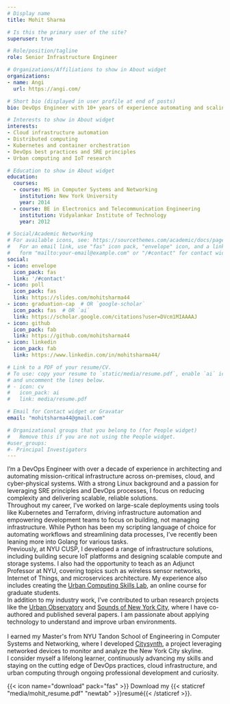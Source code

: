 ```yaml
---
# Display name
title: Mohit Sharma

# Is this the primary user of the site?
superuser: true

# Role/position/tagline
role: Senior Infrastructure Engineer

# Organizations/Affiliations to show in About widget
organizations:
- name: Angi
  url: https://angi.com/

# Short bio (displayed in user profile at end of posts)
bio: DevOps Engineer with 10+ years of experience automating and scaling mission-critical systems. Proven expertise in Kubernetes, AWS, and Linux, with a strong focus on reducing operational complexity, enhancing developer experience, and fostering cross-functional collaboration. A track record of driving infrastructure automation, mentoring teams, and implementing best practices to deliver resilient, highly available systems.

# Interests to show in About widget
interests:
- Cloud infrastructure automation
- Distributed computing
- Kubernetes and container orchestration
- DevOps best practices and SRE principles
- Urban computing and IoT research

# Education to show in About widget
education:
  courses:
  - course: MS in Computer Systems and Networking
    institution: New York University
    year: 2014
  - course: BE in Electronics and Telecommunication Engineering
    institution: Vidyalankar Institute of Technology
    year: 2012

# Social/Academic Networking
# For available icons, see: https://sourcethemes.com/academic/docs/page-builder/#icons
#   For an email link, use "fas" icon pack, "envelope" icon, and a link in the
#   form "mailto:your-email@example.com" or "/#contact" for contact widget.
social:
- icon: envelope
  icon_pack: fas
  link: '/#contact'
- icon: poll
  icon_pack: fas
  link: https://slides.com/mohitsharma44
- icon: graduation-cap  # OR `google-scholar`
  icon_pack: fas  # OR `ai`
  link: https://scholar.google.com/citations?user=DVcm1MIAAAAJ
- icon: github
  icon_pack: fab
  link: https://github.com/mohitsharma44
- icon: linkedin
  icon_pack: fab
  link: https://www.linkedin.com/in/mohitsharma44/

# Link to a PDF of your resume/CV.
# To use: copy your resume to `static/media/resume.pdf`, enable `ai` icons in `params.toml`, 
# and uncomment the lines below.
# - icon: cv
#   icon_pack: ai
#   link: media/resume.pdf

# Email for Contact widget or Gravatar
email: "mohitsharma44@gmail.com"

# Organizational groups that you belong to (for People widget)
#   Remove this if you are not using the People widget.
#user_groups:
#- Principal Investigators
---
```


I’m a DevOps Engineer with over a decade of experience in architecting and automating mission-critical infrastructure across on-premises, cloud, and cyber-physical systems. With a strong Linux background and a passion for leveraging SRE principles and DevOps processes, I focus on reducing complexity and delivering scalable, reliable solutions.
<br/>
Throughout my career, I’ve worked on large-scale deployments using tools like Kubernetes and Terraform, driving infrastructure automation and empowering development teams to focus on building, not managing infrastructure. While Python has been my scripting language of choice for automating workflows and streamlining data processes, I’ve recently been leaning more into Golang for various tasks.
<br/>
Previously, at NYU CUSP, I developed a range of infrastructure solutions, including building secure IoT platforms and designing scalable compute and storage systems. I also had the opportunity to teach as an Adjunct Professor at NYU, covering topics such as wireless sensor networks, Internet of Things, and microservices architecture. My experience also includes creating the [Urban Computing Skills Lab](https://ucsl.cusp.nyu.edu), an online course for graduate students.
<br/>
In addition to my industry work, I’ve contributed to urban research projects like the [Urban Observatory](http://cuspuo.org) and [Sounds of New York City](https://sonycproject.com), where I have co-authored and published several papers. I am passionate about applying technology to understand and improve urban environments.
<br/><br/>
I earned my Master's from NYU Tandon School of Engineering in Computer Systems and Networking, where I developed [Citysynth](https://sharmamohit.com/work/project/citysynth/), a project leveraging networked devices to monitor and analyze the New York City skyline.
<br/>
I consider myself a lifelong learner, continuously advancing my skills and staying on the cutting edge of DevOps practices, cloud infrastructure, and urban computing through ongoing professional development and curiosity.

{{< icon name="download" pack="fas" >}} Download my {{< staticref "media/mohit_resume.pdf" "newtab" >}}resumé{{< /staticref >}}.
